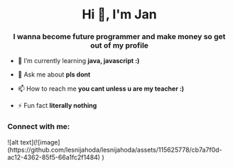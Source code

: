 
<h1 align="center">Hi 👋, I'm Jan</h1>
<h3 align="center">I wanna become future programmer and make money so get out of my profile</h3>

- 🌱 I’m currently learning **java, javascript :)**

- 💬 Ask me about **pls dont**

- 📫 How to reach me **you cant unless u are my teacher :)**

- ⚡ Fun fact **literally nothing**

<h3 align="left">Connect with me:</h3>
<p align="left">
  ![alt text](![image](https://github.com/lesnijahoda/lesnijahoda/assets/115625778/cb7a7f0d-ac12-4362-85f5-66a1fc2f1484)
)

</p>





